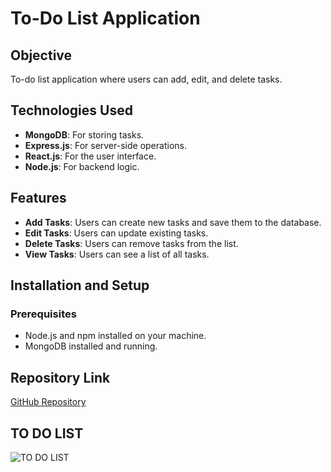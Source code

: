 # To-Do List Application

## Objective

To-do list application where users can add, edit, and delete tasks.

## Technologies Used

- **MongoDB**: For storing tasks.
- **Express.js**: For server-side operations.
- **React.js**: For the user interface.
- **Node.js**: For backend logic.

## Features

- **Add Tasks**: Users can create new tasks and save them to the database.
- **Edit Tasks**: Users can update existing tasks.
- **Delete Tasks**: Users can remove tasks from the list.
- **View Tasks**: Users can see a list of all tasks.

## Installation and Setup

### Prerequisites

- Node.js and npm installed on your machine.
- MongoDB installed and running.

## Repository Link

[GitHub Repository](https://github.com/Nayeem-stud/To-Do-List.git)

## TO DO LIST
![TO DO LIST](image)



